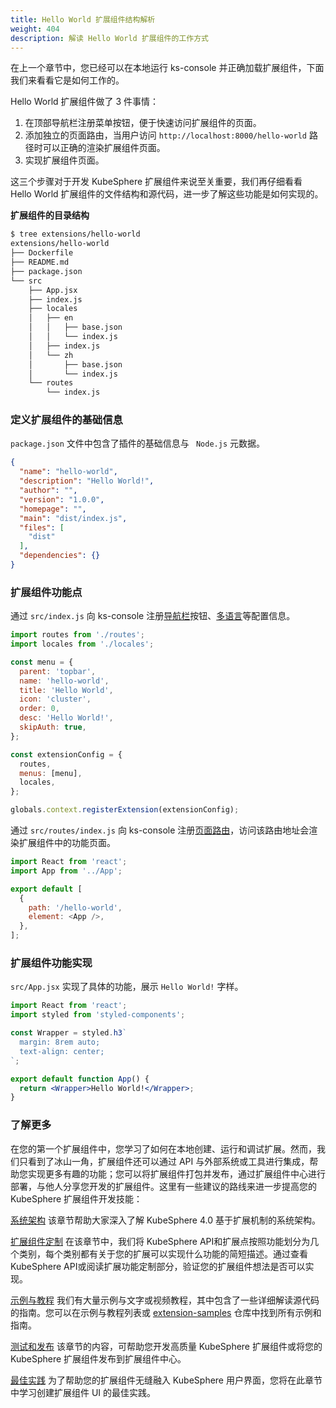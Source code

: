 ```yaml
---
title: Hello World 扩展组件结构解析
weight: 404
description: 解读 Hello World 扩展组件的工作方式
---
```


在上一个章节中，您已经可以在本地运行 ks-console 并正确加载扩展组件，下面我们来看看它是如何工作的。

Hello World 扩展组件做了 3 件事情：

1. 在顶部导航栏注册菜单按钮，便于快速访问扩展组件的页面。
2. 添加独立的页面路由，当用户访问 `http://localhost:8000/hello-world` 路径时可以正确的渲染扩展组件页面。
3. 实现扩展组件页面。

这三个步骤对于开发 KubeSphere 扩展组件来说至关重要，我们再仔细看看 Hello World 扩展组件的文件结构和源代码，进一步了解这些功能是如何实现的。

**扩展组件的目录结构**

```bash
$ tree extensions/hello-world 
extensions/hello-world
├── Dockerfile
├── README.md
├── package.json
└── src
    ├── App.jsx
    ├── index.js
    ├── locales
    │   ├── en
    │   │   ├── base.json
    │   │   └── index.js
    │   ├── index.js
    │   └── zh
    │       ├── base.json
    │       └── index.js
    └── routes
        └── index.js
```

### 定义扩展组件的基础信息

`package.json` 文件中包含了插件的基础信息与 ` Node.js` 元数据。

```json
{
  "name": "hello-world",
  "description": "Hello World!",
  "author": "",
  "version": "1.0.0",
  "homepage": "",
  "main": "dist/index.js",
  "files": [
    "dist"
  ],
  "dependencies": {}
}
```

### 扩展组件功能点

通过 `src/index.js` 向 ks-console 注册[导航栏](zh/customize-extensions/menu/)按钮、[多语言](zh/customize-extensions/internationalization/)等配置信息。

```js
import routes from './routes';
import locales from './locales';

const menu = {
  parent: 'topbar',
  name: 'hello-world',
  title: 'Hello World',
  icon: 'cluster',
  order: 0,
  desc: 'Hello World!',
  skipAuth: true,
};

const extensionConfig = {
  routes,
  menus: [menu],
  locales,
};

globals.context.registerExtension(extensionConfig);
```

通过 `src/routes/index.js` 向 ks-console 注册[页面路由](zh/customize-extensions/route)，访问该路由地址会渲染扩展组件中的功能页面。

```js
import React from 'react';
import App from '../App';

export default [
  {
    path: '/hello-world',
    element: <App />,
  },
];

```

### 扩展组件功能实现

`src/App.jsx` 实现了具体的功能，展示 `Hello World!` 字样。

```jsx
import React from 'react';
import styled from 'styled-components';

const Wrapper = styled.h3`
  margin: 8rem auto;
  text-align: center;
`;

export default function App() {
  return <Wrapper>Hello World!</Wrapper>;
}
```

### 了解更多

在您的第一个扩展组件中，您学习了如何在本地创建、运行和调试扩展。然而，我们只看到了冰山一角，扩展组件还可以通过 API 与外部系统或工具进行集成，帮助您实现更多有趣的功能；您可以将扩展组件打包并发布，通过扩展组件中心进行部署，与他人分享您开发的扩展组件。这里有一些建议的路线来进一步提高您的 KubeSphere 扩展组件开发技能：

[系统架构](zh/architecture) 该章节帮助大家深入了解 KubeSphere 4.0 基于扩展机制的系统架构。

[扩展组件定制](zh/customize-extensions) 在该章节中，我们将 KubeSphere API和扩展点按照功能划分为几个类别，每个类别都有关于您的扩展可以实现什么功能的简短描述。通过查看 KubeSphere API或阅读扩展功能定制部分，验证您的扩展组件想法是否可以实现。

[示例与教程](zh/samples-and-tutorials) 我们有大量示例与文字或视频教程，其中包含了一些详细解读源代码的指南。您可以在示例与教程列表或 [extension-samples](https://github.com/kubesphere/extension-samples) 仓库中找到所有示例和指南。

[测试和发布](zh/testing-and-publishing) 该章节的内容，可帮助您开发高质量 KubeSphere 扩展组件或将您的 KubeSphere 扩展组件发布到扩展组件中心。

[最佳实践](zh/best-practices) 为了帮助您的扩展组件无缝融入 KubeSphere 用户界面，您将在此章节中学习创建扩展组件 UI 的最佳实践。

